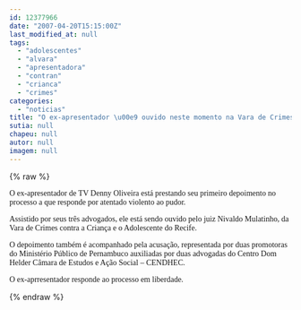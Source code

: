 ```yaml
---
id: 12377966
date: "2007-04-20T15:15:00Z"
last_modified_at: null
tags:
  - "adolescentes"
  - "alvara"
  - "apresentadora"
  - "contran"
  - "crianca"
  - "crimes"
categories:
  - "noticias"
title: "O ex-apresentador \u00e9 ouvido neste momento na Vara de Crimes contra a Crian\u00e7a e o Adolescente"
sutia: null
chapeu: null
autor: null
imagem: null
---
```

{% raw %}
<p><P><FONT face=Verdana>O&nbsp;ex-apresentador de TV Denny Oliveira está prestando seu primeiro depoimento no processo&nbsp;a que responde por atentado violento ao pudor.&nbsp;</FONT></P></p>
<p><P><FONT face=Verdana>Assistido&nbsp;por seus três advogados, ele está sendo ouvido pelo juiz Nivaldo Mulatinho, da Vara de&nbsp;Crimes contra a Criança e o Adolescente do Recife. </FONT></P></p>
<p><P><FONT face=Verdana>O depoimento também é acompanhado pela acusação, representada por duas promotoras do Ministério Público de Pernambuco auxiliadas por duas advogadas do Centro Dom Helder Câmara de Estudos e Ação Social – CENDHEC.</FONT></P></p>
<p><P><FONT face=Verdana>O ex-aprresentador responde ao processo em liberdade.</FONT></P> </p>
{% endraw %}